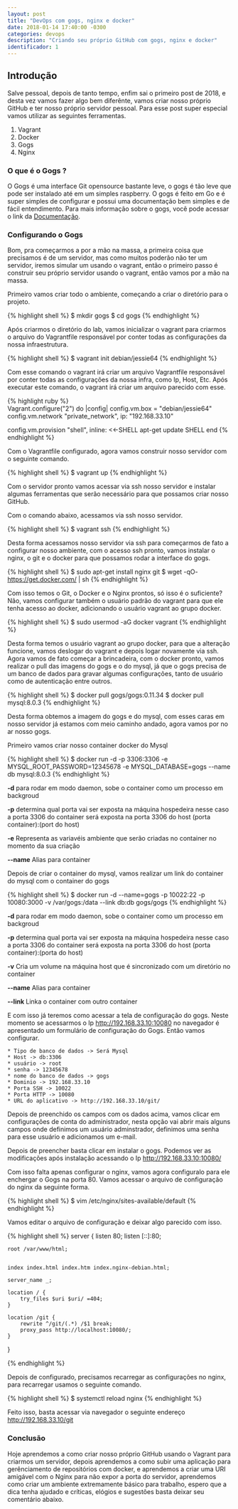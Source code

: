```yaml
---
layout: post
title: "DevOps com gogs, nginx e docker"
date: 2018-01-14 17:40:00 -0300
categories: devops
description: "Criando seu próprio GitHub com gogs, nginx e docker"
identificador: 1
---
```


## Introdução

Salve pessoal, depois de tanto tempo, enfim sai o primeiro post de 2018, e desta vez vamos fazer algo bem diferênte, vamos criar nosso próprio GitHub e ter nosso próprio servidor pessoal. Para esse post super especial vamos utilizar as seguintes ferramentas.

1. Vagrant
2. Docker
3. Gogs
4. Nginx

### O que é o Gogs ?

O Gogs é uma interface Git opensource bastante leve, o gogs é tão leve que pode ser instalado até em um simples raspberry. O gogs é feito em Go e é super simples de configurar e possui uma documentação bem simples e de fácil entendimento. Para mais informação sobre o gogs, você pode acessar o link da [Documentação](https://gogs.io/docs).

### Configurando o Gogs

Bom, pra começarmos a por a mão na massa, a primeira coisa que precisamos é de um servidor, mas como muitos poderão não ter um servidor, iremos simular um usando o vagrant, então o primeiro passo é construir seu próprio servidor usando o vagrant, então vamos por a mão na massa.

Primeiro vamos criar todo o ambiente, começando a criar o diretório para o projeto.

{% highlight shell %}
	$ mkdir gogs
	$ cd gogs
{% endhighlight %}

Após criarmos o diretório do lab, vamos inicializar o vagrant para criarmos o arquivo do Vagrantfile responsável por conter todas as configurações da nossa infraestrutura.

{% highlight shell %}
	$ vagrant init debian/jessie64
{% endhighlight %}

Com esse comando o vagrant irá criar um arquivo Vagrantfile responsável por conter todas as configurações da nossa infra, como Ip, Host, Etc. Após executar este comando, o vagrant irá criar um arquivo parecido com esse.

{% highlight ruby %}	
Vagrant.configure("2") do |config|
  config.vm.box = "debian/jessie64"
  config.vm.network "private_network", ip: "192.168.33.10"

  config.vm.provision "shell", inline: <<-SHELL
    apt-get update
  SHELL
end
{% endhighlight %}

Com o Vagrantfile configurado, agora vamos construir nosso servidor com o seguinte comando.

{% highlight shell %}
	$ vagrant up
{% endhighlight %}

Com o servidor pronto vamos acessar via ssh nosso servidor e instalar algumas ferramentas que serão necessário para que possamos criar nosso GitHub.

Com o comando abaixo, acessamos via ssh nosso servidor.

{% highlight shell %}
	$ vagrant ssh
{% endhighlight %}

Desta forma acessamos nosso servidor via ssh para começarmos de fato a configurar nosso ambiente, com o acesso ssh pronto, vamos instalar o nginx, o git e o docker para que possamos rodar a interface do gogs.

{% highlight shell %}
	$ sudo apt-get install nginx git
	$ wget -qO- https://get.docker.com/ | sh
{% endhighlight %}

Com isso temos o Git, o Docker e o Nginx prontos, só isso é o suficiente? Não, vamos configurar também o usuário padrão do vagrant para que ele tenha acesso ao docker, adicionando o usuário vagrant ao grupo docker.

{% highlight shell %}
	$ sudo usermod -aG docker vagrant
{% endhighlight %}

Desta forma temos o usuário vagrant ao grupo docker, para que a alteração funcione, vamos deslogar do vagrant e depois logar novamente via ssh.
Agora vamos de fato começar a brincadeira, com o docker pronto, vamos realizar o pull das imagens do gogs e o do mysql, já que o gogs precisa de um banco de dados para gravar algumas configurações, tanto de usuário como de autenticação entre outros.

{% highlight shell %}
	$ docker pull gogs/gogs:0.11.34
	$ docker pull mysql:8.0.3
{% endhighlight %}

Desta forma obtemos a imagem do gogs e do mysql, com esses caras em nosso servidor já estamos com meio caminho andado, agora vamos por no ar nosso gogs.

Primeiro vamos criar nosso container docker do Mysql

{% highlight shell %}
	$ docker run -d -p 3306:3306 -e MYSQL_ROOT_PASSWORD=12345678 -e MYSQL_DATABASE=gogs --name db mysql:8.0.3
{% endhighlight %}

**-d** para rodar em modo daemon, sobe o container como um processo em backgroud

**-p** determina qual porta vai ser exposta na máquina hospedeira nesse caso a porta 3306 do container será exposta na porta 3306 do host (porta container):(port do host)

**-e** Representa as variavéis ambiente que serão criadas no container no momento da sua criação

**--name** Alias para container

Depois de criar o container do mysql, vamos realizar um link do container do mysql com o container do gogs

{% highlight shell %}
	$ docker run -d --name=gogs -p 10022:22 -p 10080:3000 -v /var/gogs:/data --link db:db gogs/gogs
{% endhighlight %}

**-d** para rodar em modo daemon, sobe o container como um processo em backgroud

**-p** determina qual porta vai ser exposta na máquina hospedeira nesse caso a porta 3306 do container será exposta na porta 3306 do host (porta container):(porta do host)

**-v** Cria um volume na máquina host que é sincronizado com um diretório no container

**--name** Alias para container

**--link** Linka o container com outro container

E com isso já teremos como acessar a tela de configuração do gogs. Neste momento se acessarmos o Ip http://192.168.33.10:10080 no navegador é apresentado um formulário de configuração do Gogs. Então vamos configurar.

	* Tipo de banco de dados -> Será Mysql
	* Host -> db:3306
	* usuário -> root
	* senha -> 12345678
	* nome do banco de dados -> gogs
	* Dominio -> 192.168.33.10
	* Porta SSH -> 10022
	* Porta HTTP -> 10080
	* URL do aplicativo -> http://192.168.33.10/git/

Depois de preenchido os campos com os dados acima, vamos clicar em configurações de conta do administrador, nesta opção vai abrir mais alguns campos onde definimos um usuário adminstrador, definimos uma senha para esse usuário e adicionamos um e-mail.

Depois de preencher basta clicar em instalar o gogs. Podemos ver as modificações após instalação acessando o Ip http://192.168.33.10:10080/

Com isso falta apenas configurar o nginx, vamos agora configuralo para ele enchergar o Gogs na porta 80. Vamos acessar o arquivo de configuração do nginx da seguinte forma.


{% highlight shell %}
	$ vim /etc/nginx/sites-available/default
{% endhighlight %}

Vamos editar o arquivo de configuração e deixar algo parecido com isso.

{% highlight shell %}
server {
	listen 80;
	listen [::]:80;	

	root /var/www/html;

	
	index index.html index.htm index.nginx-debian.html;

	server_name _;

	location / {		
		try_files $uri $uri/ =404;
	}

	location /git {	    
	    rewrite ^/git/(.*) /$1 break;
	    proxy_pass http://localhost:10080/;
	}
	
}

{% endhighlight %}

Depois de configurado, precisamos recarregar as configurações no nginx, para recarregar usamos o seguinte comando.

{% highlight shell %}
	$ systemctl reload nginx
{% endhighlight %}

Feito isso, basta acessar via navegador o seguinte endereço http://192.168.33.10/git

### Conclusão

Hoje aprendemos a como criar nosso próprio GitHub usando o Vagrant para criarmos um servidor, depois aprendemos a como subir uma aplicação para gerênciamento de repositórios com docker, e aprendemos a criar uma URI amigável com o Nginx para não expor a porta do servidor, aprendemos como criar um ambiente extremamente básico para trabalho, espero que a dica tenha ajudado e críticas, elógios e sugestões basta deixar seu comentário abaixo.


